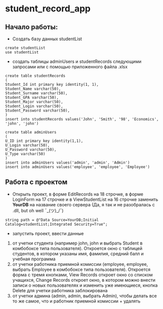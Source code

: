 # student_record_app

## Начало работы:
- Создать базу данных studentList
```
create studentList
use studentList
```
- создать таблицы adminUsers и studentRecords следующими запросами или с помощью приложенного файла .xlsx
```
create table studentRecords
(
Student_Id int primary key identity(1, 1),
Student_Name varchar(50),
Student_Surname varchar(50),
Student_GPA varchar(50),
Student_Major varchar(50),
Student_Login varchar(50),
Student_Password varchar(50),
)
insert into studentRecords values('John', 'Smith', '98', 'Economics', 'john', 'john')

create table adminUsers 
(
U_ID int primary key identity(1,1),
U_Login varchar(50),
U_Password varchar(50),
U_Type varchar(50)
)
insert into adminUsers values('admin', 'admin', 'Admin')
insert into adminUsers values('employee', 'employee', 'Employee')
```
## Работа с проектом
- Открыть проект, в форме EditRecords на 18 строчке, в форме LoginForm на 17 строчке и в ViewStudentList на 16 строчке заменить **YourDB** на название своего сервера (Да, я так и не разобралась с .dll, but oh well ¯\_(ツ)_/¯) 
```
string path = @"Data Source=YourDB;Initial Catalog=studentList;Integrated Security=True";
```
- запустить проект, ввести данные 
1. от учетки студента (например john, john и выбрать Student в комбобоксе типа пользователя). Откроется окно с таблицей студентов, в котором указаны имя, фамилия, средний балл и учебная программа
2. от учетки работника приемной комиссии (employee, employee, выбрать Employee в комбобоксе типа пользователя). Откроется форма с тремя кнопками, View Records откроет окно со списком учащихся, Change Records откроет окно, в котором можно внести записи о новых пользователях и изменить уже имеющиеся, кнопка Delete для учетки работника заблокирована
3. от учетки админа (admin, admin, выбрать Admin), чтобы делать все то же самое, что и работник приемной комиссии + удалять 
